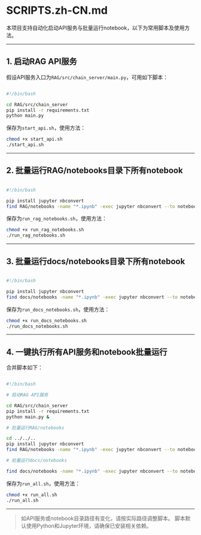 # SCRIPTS.zh-CN.md

本项目支持自动化启动API服务与批量运行notebook，以下为常用脚本及使用方法。

---

## 1. 启动RAG API服务

假设API服务入口为`RAG/src/chain_server/main.py`，可用如下脚本：

```sh

#!/bin/bash

cd RAG/src/chain_server
pip install -r requirements.txt
python main.py
```

保存为`start_api.sh`，使用方法：

```zsh
chmod +x start_api.sh
./start_api.sh
```

---

## 2. 批量运行RAG/notebooks目录下所有notebook

```sh

#!/bin/bash

pip install jupyter nbconvert
find RAG/notebooks -name "*.ipynb" -exec jupyter nbconvert --to notebook --execute --inplace {} \;
```

保存为`run_rag_notebooks.sh`，使用方法：

```zsh
chmod +x run_rag_notebooks.sh
./run_rag_notebooks.sh
```

---

## 3. 批量运行docs/notebooks目录下所有notebook

```sh

#!/bin/bash

pip install jupyter nbconvert
find docs/notebooks -name "*.ipynb" -exec jupyter nbconvert --to notebook --execute --inplace {} \;
```

保存为`run_docs_notebooks.sh`，使用方法：

```zsh
chmod +x run_docs_notebooks.sh
./run_docs_notebooks.sh
```

---

## 4. 一键执行所有API服务和notebook批量运行

合并脚本如下：

```sh

#!/bin/bash

# 启动RAG API服务

cd RAG/src/chain_server
pip install -r requirements.txt
python main.py &

# 批量运行RAG/notebooks

cd ../../..
pip install jupyter nbconvert
find RAG/notebooks -name "*.ipynb" -exec jupyter nbconvert --to notebook --execute --inplace {} \;

# 批量运行docs/notebooks

find docs/notebooks -name "*.ipynb" -exec jupyter nbconvert --to notebook --execute --inplace {} \;
```

保存为`run_all.sh`，使用方法：

```zsh
chmod +x run_all.sh
./run_all.sh
```

---

> 如API服务或notebook目录路径有变化，请按实际路径调整脚本。
> 脚本默认使用Python和Jupyter环境，请确保已安装相关依赖。
